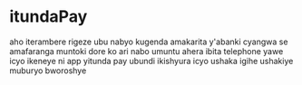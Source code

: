 # itundaPay
aho iterambere rigeze ubu nabyo kugenda amakarita y'abanki cyangwa se amafaranga muntoki dore ko ari nabo umuntu ahera ibita
telephone yawe icyo ikeneye ni app yitunda pay ubundi ikishyura icyo ushaka igihe ushakiye muburyo bworoshye
